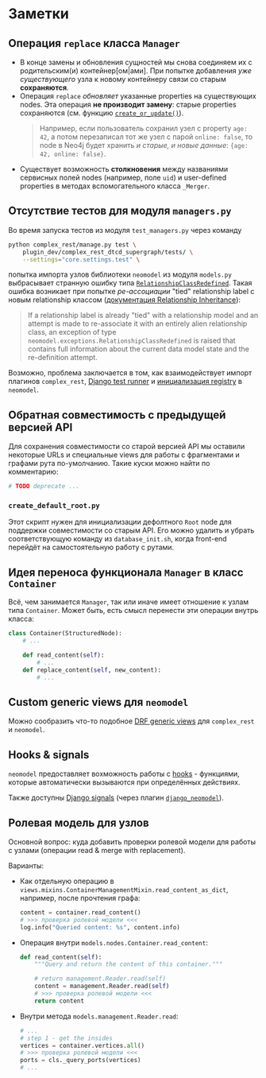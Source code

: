 # Заметки

## Операция `replace` класса `Manager`

- В конце замены и обновления сущностей мы снова соединяем их с родительским(и) контейнер[ом|ами]. При попытке добавления *уже существующего* узла к новому контейнеру связи со старым **сохраняются**.
- Операция `replace` *обновляет* указанные properties на существующих nodes. Эта операция **не производит замену**: старые properties сохраняются (см. функцию [`create_or_update()`](https://neomodel.readthedocs.io/en/latest/module_documentation.html#neomodel.core.StructuredNode.create_or_update)).
    > Например, если пользователь сохранил узел с property `age: 42`, а потом перезаписал тот же узел с парой `online: false`, то node в Neo4j будет хранить *и старые, и новые данные*: `{age: 42, online: false}`.
- Существует возможность **столкновения** между названиями сервисных полей nodes (например, поле `uid`) и user-defined properties в методах вспомогательного класса `_Merger`.

## Отсутствие тестов для модуля `managers.py`

Во время запуска тестов из модуля `test_managers.py` через команду

```sh
python complex_rest/manage.py test \
    plugin_dev/complex_rest_dtcd_supergraph/tests/ \
    --settings="core.settings.test" \
```

попытка импорта узлов библиотеки `neomodel` из модуля `models.py` выбрасывает странную ошибку типа [`RelationshipClassRedefined`](https://neomodel.readthedocs.io/en/latest/module_documentation.html#neomodel.exceptions.RelationshipClassRedefined). Такая ошибка возникает при попытке *ре-ассоциации* "tied" relationship label с новым relationship классом ([документация Relationship Inheritance](https://neomodel.readthedocs.io/en/latest/relationships.html#relationship-inheritance)):
> If a relationship label is already "tied" with a relationship model and an attempt is made to re-associate it with an entirely alien relationship class, an exception of type `neomodel.exceptions.RelationshipClassRedefined` is raised that contains full information about the current data model state and the re-definition attempt.

Возможно, проблема заключается в том, как взаимодействует импорт плагинов `complex_rest`, [Django test runner](https://docs.djangoproject.com/en/4.0/topics/testing/overview/#running-tests) и [инициализация registry](https://neomodel.readthedocs.io/en/latest/extending.html#automatic-class-resolution) в `neomodel`.

## Обратная совместимость с предыдущей версией API

Для сохранения совместимости со старой версией API мы оставили некоторые URLs и специальные views для работы c фрагментами и графами рута по-умолчанию. Такие куски можно найти по комментарию:

```python
# TODO deprecate ...
```

### `create_default_root.py`

Этот скрипт нужен для инициализации дефолтного `Root` node для поддержки совместимости со старым API. Его можно удалить и убрать соответствующую команду из `database_init.sh`, когда front-end перейдёт на самостоятельную работу с рутами.

## Идея переноса функционала `Manager` в класс `Container`

Всё, чем занимается `Manager`, так или иначе имеет отношение к узлам типа `Container`. Может быть, есть смысл перенести эти операции внутрь класса:

```python
class Container(StructuredNode):
    # ...

    def read_content(self):
        # ...
    def replace_content(self, new_content):
        # ...
```

## Custom generic views для `neomodel`

Можно сообразить что-то подобное [DRF generic views](https://www.django-rest-framework.org/api-guide/generic-views/) для `complex_rest` и `neomodel`.

## Hooks & signals

`neomodel` предоставляет вохможность работы с [hooks](https://neomodel.readthedocs.io/en/latest/hooks.html#hooks) - функциями, которые автоматически вызываются при определённых действиях.

Также доступны [Django signals](https://neomodel.readthedocs.io/en/latest/hooks.html#django-signals) (через плагин [`django_neomodel`](https://github.com/neo4j-contrib/django-neomodel)).

## Ролевая модель для узлов

Основной вопрос: куда добавить проверки ролевой модели для работы с узлами (операции read & merge with replacement).

Варианты:
- Как отдельную операцию в `views.mixins.ContainerManagementMixin.read_content_as_dict`, например, после прочтения графа:
    ```python
    content = container.read_content()
    # >>> проверка ролевой модели <<<
    log.info("Queried content: %s", content.info)
    ```
- Операция внутри `models.nodes.Container.read_content`:
    ```python
    def read_content(self):
        """Query and return the content of this container."""

        # return management.Reader.read(self)
        content = management.Reader.read(self)
        # >>> проверка ролевой модели <<<
        return content
    ```
- Внутри метода `models.management.Reader.read`:
    ```python
    # ...
    # step 1 - get the insides
    vertices = container.vertices.all()
    # >>> проверка ролевой модели <<<
    ports = cls._query_ports(vertices)
    # ...
    ```
